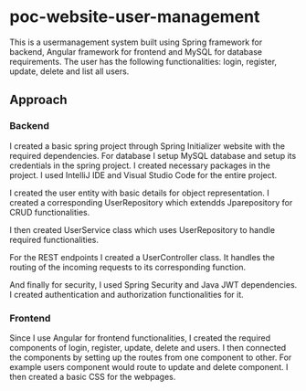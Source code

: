 # poc-website-user-management

This is a usermanagement system built using Spring framework for backend, Angular framework for frontend and MySQL for database requirements. The user has the following functionalities: login, register, update, delete and list all users. 

## Approach

### Backend
I created a basic spring project through Spring Initializer website with the required dependencies. For database I setup MySQL database and setup its credentials in the spring project. I created necessary packages in the project. I used IntelliJ IDE and Visual Studio Code for the entire project.

I created the user entity with basic details for object representation. I created a corresponding UserRepository which extendds Jparepository for CRUD functionalities.

I then created UserService class which uses UserRepository to handle required functionalities.

For the REST endpoints I created a UserController class. It handles the routing of the incoming requests to its corresponding function.

And finally for security, I used Spring Security and Java JWT dependencies. I created authentication and authorization functionalities for it.

### Frontend
Since I use Angular for frontend functionalities, I created the required components of login, register, update, delete and users. I then connected the components by setting up the routes from one component to other. For example users component would route to update and delete component. I then created a basic CSS for the webpages.
